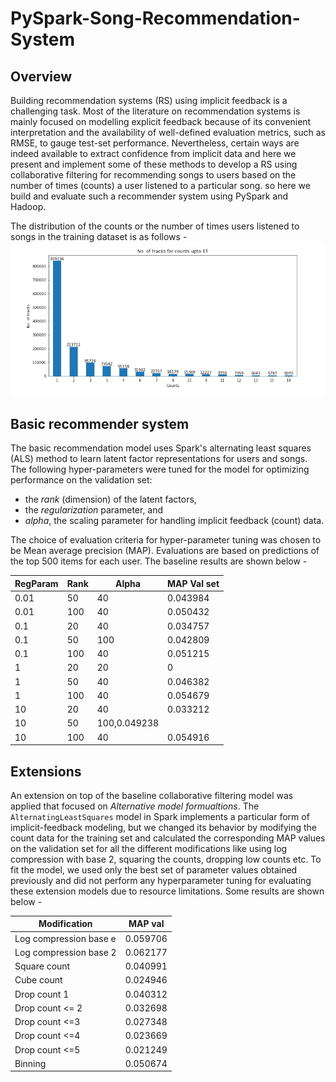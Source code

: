 # PySpark-Song-Recommendation-System

## Overview
Building recommendation systems (RS) using implicit feedback is a challenging task. Most of the literature on recommendation systems is mainly focused on modelling explicit feedback because of its convenient interpretation and the availability of well-defined evaluation metrics, such as RMSE, to gauge test-set performance. Nevertheless, certain ways are indeed available to extract confidence from implicit data and here we present and implement some of these methods to develop a RS using collaborative filtering for recommending songs to users based on the number of times (counts) a user listened to a particular song. so here we build and evaluate such a recommender system using PySpark and Hadoop.

The distribution of the counts or the number of times users listened to songs in the training dataset is as follows - 
![Counts ](Counts.png)


## Basic recommender system

The basic recommendation model uses Spark's alternating least squares (ALS) method to learn latent factor representations for users and songs. The following hyper-parameters were tuned for the model for optimizing performance on the validation set:

  - the *rank* (dimension) of the latent factors,
  - the *regularization* parameter, and
  - *alpha*, the scaling parameter for handling implicit feedback (count) data.

The choice of evaluation criteria for hyper-parameter tuning was chosen to be Mean average precision (MAP). Evaluations are based on predictions of the top 500 items for each user. The baseline results are shown below - 

|RegParam |  Rank | Alpha | MAP Val set |
|----------|-------|-------|-------------|
|0.01 | 50 | 40 |0.043984 |
|0.01 | 100 | 40 |0.050432  |
|0.1 | 20 | 40 | 0.034757  |
|0.1  | 50 | 100 | 0.042809 |
|0.1 | 100 | 40  |0.051215 |
|1 | 20 | 20 | 0 | 036101 |
|1 | 50 | 40 | 0.046382  |
|1 | 100 | 40 | 0.054679 |
|10 | 20 | 40 | 0.033212 |
|10 | 50 | 100,0.049238 |
|10 | 100 | 40 | 0.054916 |


## Extensions

An extension on top of the baseline collaborative filtering model was applied that focused on *Alternative model formualtions*. The `AlternatingLeastSquares` model in Spark implements a particular form of implicit-feedback modeling, but we changed its behavior by modifying the count data for the training set and calculated the corresponding MAP values on the validation set for all the different modifications like using log compression with base 2, squaring the counts, dropping low counts etc. To fit the model, we used only the best set of parameter values obtained previously and did not perform any hyperparameter tuning for evaluating these extension models due to resource limitations. Some results are shown below - 

| Modification | MAP val |
|--------------|---------|
| Log compression base e | 0.059706 |
| Log compression base 2 | 0.062177 |
| Square count | 0.040991|
| Cube count | 0.024946 |
| Drop count 1 | 0.040312 |
| Drop count <= 2| 0.032698 |
| Drop count <=3 | 0.027348 |
| Drop count <=4 | 0.023669 |
| Drop count <=5 | 0.021249 |
| Binning |  0.050674  |
